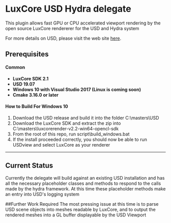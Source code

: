 LuxCore USD Hydra delegate
===========================

This plugin allows fast GPU or CPU accelerated viewport rendering by the open source LuxCore rendererer for the USD and Hydra system

For more details on USD, please visit the web site [here](http://openusd.org).

Prerequisites
-----------------------------

#### Common
* **LuxCore SDK 2.1**
* **USD 19.07**
* **Windows 10 with Visual Studio 2017 (Linux is coming soon)**
* **Cmake 3.16.0 or later**

#### How to Build For Windows 10
1. Download the USD release and build it into the folder C:\masters\USD
2. Download the LuxCore SDK and extract the zip into C:\masters\luxcorerender-v2.2-win64-opencl-sdk
3. From the root of this repo, run script\build_windows.bat
4. If the install proceeded correctly, you should now be able to run USDview and select LuxCore as your renderer
----
## Current Status
Currently the delegate will build against an existing USD installation and has all the necessary placeholder classes and methods to respond to the calls made by the hydra framework.  At this time these placeholder methods make an entry into USD's logging system

##Further Work Required
The most pressing issue at this time is to parse USD scene objects into meshes readable by LuxCore, and to output the rendered meshes into a GL buffer displayable by the USD Viewport
